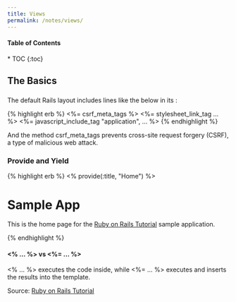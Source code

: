 ```yaml
---
title: Views
permalink: /notes/views/
---
```


<h4>Table of Contents</h4>
* TOC
{:toc}

## The Basics

### <head>

The default Rails layout includes lines like the below in its <head>:

{% highlight erb %}
<%= csrf_meta_tags %>
<%= stylesheet_link_tag ... %>
<%= javascript_include_tag "application", ... %>
{% endhighlight %}

And the method csrf_meta_tags prevents cross-site request forgery (CSRF), a type of malicious web attack.

### Provide and Yield

{% highlight erb %}
<% provide(:title, "Home") %>
<!DOCTYPE html>
<html>
  <head>
    <title><%= yield(:title) %> | Ruby on Rails Tutorial Sample App</title>
  </head>
  <body>
    <h1>Sample App</h1>
    <p>
      This is the home page for the
      <a href="http://www.railstutorial.org/">Ruby on Rails Tutorial</a>
      sample application.
    </p>
  </body>
</html>
{% endhighlight %}

#### <% ... %> vs <%= ... %>

<% ... %> executes the code inside, while <%= ... %> executes and inserts the results into the template.

Source: [Ruby on Rails Tutorial](https://www.railstutorial.org/book/static_pages)
